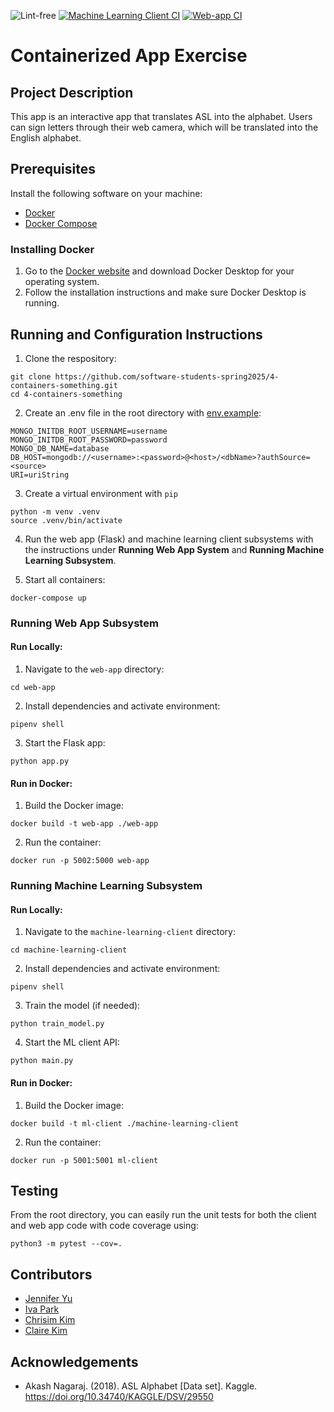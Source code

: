 ![Lint-free](https://github.com/nyu-software-engineering/containerized-app-exercise/actions/workflows/lint.yml/badge.svg) [![Machine Learning Client CI](https://github.com/software-students-spring2025/4-containers-something/actions/workflows/ml-client.yml/badge.svg?branch=main)](https://github.com/software-students-spring2025/4-containers-something/actions/workflows/ml-client.yml) [![Web-app CI](https://github.com/software-students-spring2025/4-containers-something/actions/workflows/web-app.yml/badge.svg?branch=main)](https://github.com/software-students-spring2025/4-containers-something/actions/workflows/web-app.yml)

# Containerized App Exercise

## Project Description

This app is an interactive app that translates ASL into the alphabet. Users can sign letters through their web camera, which will be translated into the English alphabet.

## Prerequisites

Install the following software on your machine:

- [Docker](https://www.docker.com/)
- [Docker Compose](https://docs.docker.com/compose/)

### Installing Docker

1. Go to the [Docker website](https://www.docker.com/products/docker-desktop) and download Docker Desktop for your operating system.
2. Follow the installation instructions and make sure Docker Desktop is running.

## Running and Configuration Instructions

1. Clone the respository: 

```
git clone https://github.com/software-students-spring2025/4-containers-something.git
cd 4-containers-something
```

2. Create an .env file in the root directory with [env.example](https://github.com/software-students-spring2025/4-containers-something/blob/main/env.example):

```
MONGO_INITDB_ROOT_USERNAME=username
MONGO_INITDB_ROOT_PASSWORD=password
MONGO_DB_NAME=database
DB_HOST=mongodb://<username>:<password>@<host>/<dbName>?authSource=<source>
URI=uriString
```

3. Create a virtual environment with `pip`

```
python -m venv .venv
source .venv/bin/activate
```

4. Run the web app (Flask) and machine learning client subsystems with the instructions under **Running Web App System** and **Running Machine Learning Subsystem**. 

5. Start all containers:

```
docker-compose up
```

### Running Web App Subsystem

#### Run Locally: 

1. Navigate to the `web-app` directory:
```
cd web-app
```

2. Install dependencies and activate environment:
```
pipenv shell
```

3. Start the Flask app:
```
python app.py
```

#### Run in Docker:

1. Build the Docker image:
```
docker build -t web-app ./web-app
```

2. Run the container:
```
docker run -p 5002:5000 web-app
```

### Running Machine Learning Subsystem

#### Run Locally: 

1. Navigate to the `machine-learning-client` directory:
```
cd machine-learning-client
```

2. Install dependencies and activate environment:
```
pipenv shell
```

3. Train the model (if needed):
```
python train_model.py
```

4. Start the ML client API:
```
python main.py
```

#### Run in Docker:

1. Build the Docker image:
```
docker build -t ml-client ./machine-learning-client
```

2. Run the container:
```
docker run -p 5001:5001 ml-client
```

## Testing
From the root directory, you can easily run the unit tests for both the client and web app code with code coverage using:

```
python3 -m pytest --cov=.
```

## Contributors

- [Jennifer Yu](https://github.com/jenniferyuuu)
- [Iva Park](https://github.com/ivapark)
- [Chrisim Kim](https://github.com/ChrisimKim)
- [Claire Kim](https://github.com/radishsoups)

## Acknowledgements 

- Akash Nagaraj. (2018). ASL Alphabet [Data set]. Kaggle. https://doi.org/10.34740/KAGGLE/DSV/29550